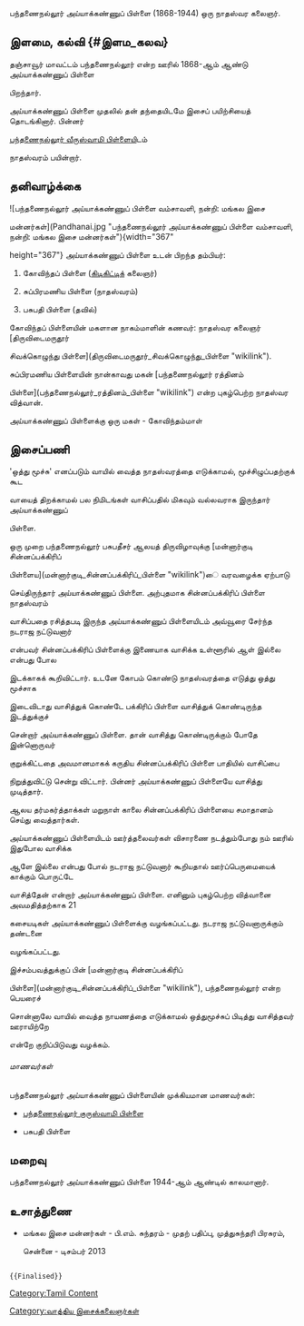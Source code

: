பந்தணைநல்லூர் அய்யாக்கண்ணுப் பிள்ளை (1868-1944) ஒரு நாதஸ்வர கலைஞர்.

## இளமை, கல்வி {#இளம_கலவ}

தஞ்சாவூர் மாவட்டம் பந்தணைநல்லூர் என்ற ஊரில் 1868-ஆம் ஆண்டு அய்யாக்கண்ணுப் பிள்ளை
பிறந்தார்.

அய்யாக்கண்ணுப் பிள்ளை முதலில் தன் தந்தையிடமே இசைப் பயிற்சியைத் தொடங்கினார். பின்னர்
[பந்தணைநல்லூர் வீருஸ்வாமி பிள்ளைய](பந்தணைநல்லூர்_வீருஸ்வாமி_பிள்ளை "wikilink")ிடம்
நாதஸ்வரம் பயின்றார்.

## தனிவாழ்க்கை

![பந்தணைநல்லூர் அய்யாக்கண்ணுப் பிள்ளை வம்சாவளி, நன்றி: மங்கல இசை
மன்னர்கள்](Pandhanai.jpg "பந்தணைநல்லூர் அய்யாக்கண்ணுப் பிள்ளை வம்சாவளி, நன்றி: மங்கல இசை மன்னர்கள்"){width="367"
height="367"} அய்யாக்கண்ணுப் பிள்ளை உடன் பிறந்த தம்பியர்:

1.  கோவிந்தப் பிள்ளை ([கிடிகிட்டிக](கிடிகிட்டி "wikilink")் கலைஞர்)
2.  சுப்பிரமணிய பிள்ளை (நாதஸ்வரம்)
3.  பசுபதி பிள்ளை (தவில்)

கோவிந்தப் பிள்ளையின் மகளான நாகம்மாளின் கணவர்: நாதஸ்வர கலைஞர் [திருவிடைமருதூர்
சிவக்கொழுந்து பிள்ளை](திருவிடைமருதூர்_சிவக்கொழுந்து_பிள்ளை "wikilink").
சுப்பிரமணிய பிள்ளையின் நான்காவது மகன் [பந்தணைநல்லூர் ரத்தினம்
பிள்ளை](பந்தணைநல்லூர்_ரத்தினம்_பிள்ளை "wikilink") என்ற புகழ்பெற்ற நாதஸ்வர வித்வான்.

அய்யாக்கண்ணுப் பிள்ளைக்கு ஒரு மகள் - கோவிந்தம்மாள்

## இசைப்பணி

\'ஒத்து மூச்சு' எனப்படும் வாயில் வைத்த நாதஸ்வரத்தை எடுக்காமல், மூச்சிழுப்பதற்குக் கூட
வாயைத் திறக்காமல் பல நிமிடங்கள் வாசிப்பதில் மிகவும் வல்லவராக இருந்தார் அய்யாக்கண்ணுப்
பிள்ளை.

ஒரு முறை பந்தணைநல்லூர் பசுபதீசர் ஆலயத் திருவிழாவுக்கு [மன்னார்குடி சின்னப்பக்கிரிப்
பிள்ளைய](மன்னார்குடி_சின்னப்பக்கிரிப்_பிள்ளை "wikilink")ை வரவழைக்க ஏற்பாடு
செய்திருந்தார் அய்யாக்கண்ணுப் பிள்ளை. அற்புதமாக சின்னப்பக்கிரிப் பிள்ளை நாதஸ்வரம்
வாசிப்பதை ரசித்தபடி இருந்த அய்யாக்கண்ணுப் பிள்ளையிடம் அவ்வூரை சேர்ந்த நடராஜ நட்டுவனார்
என்பவர் சின்னப்பக்கிரிப் பிள்ளைக்கு இணையாக வாசிக்க உள்ளூரில் ஆள் இல்லை என்பது போல
இடக்காகக் கூறிவிட்டார். உடனே கோபம் கொண்டு நாதஸ்வரத்தை எடுத்து ஒத்து மூச்சாக
இடைவிடாது வாசித்துக் கொண்டே பக்கிரிப் பிள்ளை வாசித்துக் கொண்டிருந்த இடத்துக்குச்
சென்றார் அய்யாக்கண்ணுப் பிள்ளை. தான் வாசித்து கொண்டிருக்கும் போதே இன்னொருவர்
குறுக்கிட்டதை அவமானமாகக் கருதிய சின்னப்பக்கிரிப் பிள்ளை பாதியில் வாசிப்பை
நிறுத்துவிட்டு சென்று விட்டார். பின்னர் அய்யாக்கண்ணுப் பிள்ளையே வாசித்து முடித்தார்.
ஆலய தர்மகர்த்தாக்கள் மறுநாள் காலை சின்னப்பக்கிரிப் பிள்ளையை சமாதானம் செய்து வைத்தார்கள்.

அய்யாக்கண்ணுப் பிள்ளையிடம் ஊர்த்தலைவர்கள் விசாரணை நடத்தும்போது நம் ஊரில் இதுபோல வாசிக்க
ஆளே இல்லை என்பது போல் நடராஜ நட்டுவனார் கூறியதால் ஊர்ப்பெருமையைக் காக்கும் பொருட்டே
வாசித்தேன் என்றார் அய்யாக்கண்ணுப் பிள்ளை. எனினும் புகழ்பெற்ற வித்வானை அவமதித்தற்காக 21
கசையடிகள் அய்யாக்கண்ணுப் பிள்ளைக்கு வழங்கப்பட்டது. நடராஜ நட்டுவனாருக்கும் தண்டனை
வழங்கப்பட்டது.

இச்சம்பவத்துக்குப் பின் [மன்னார்குடி சின்னப்பக்கிரிப்
பிள்ளை](மன்னார்குடி_சின்னப்பக்கிரிப்_பிள்ளை "wikilink"), பந்தணைநல்லூர் என்ற பெயரைச்
சொன்னாலே வாயில் வைத்த நாயணத்தை எடுக்காமல் ஒத்துமூச்சுப் பிடித்து வாசித்தவர் ஊராயிற்றே
என்றே குறிப்பிடுவது வழக்கம்.

###### மாணவர்கள்

பந்தணைநல்லூர் அய்யாக்கண்ணுப் பிள்ளையின் முக்கியமான மாணவர்கள்:

-   [பந்தணைநல்லூர் குருஸ்வாமி பிள்ளை](பந்தணைநல்லூர்_குருஸ்வாமி_பிள்ளை "wikilink")
-   பசுபதி பிள்ளை

## மறைவு

பந்தணைநல்லூர் அய்யாக்கண்ணுப் பிள்ளை 1944-ஆம் ஆண்டில் காலமானார்.

## உசாத்துணை

-   மங்கல இசை மன்னர்கள் - பி.எம். சுந்தரம் - முதற் பதிப்பு, முத்துசுந்தரி பிரசுரம்,
    சென்னை - டிசம்பர் 2013

```{=mediawiki}
{{Finalised}}
```
[Category:Tamil Content](Category:Tamil_Content "wikilink")
[Category:வாத்திய இசைக்கலைஞர்கள்](Category:வாத்திய_இசைக்கலைஞர்கள் "wikilink")
